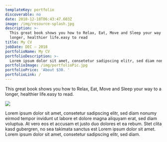 ```yaml
---
templateKey: portfolio
discoverable: no
date: 2018-12-18T06:43:47.603Z
image: /img/resource-splash.jpg
description: >-
  This great book shows you how to Relax, Eat, Move and Sleep your way to a
  longer, healthier life.easy to read 
title: My CV
jobDate: DEC – 2018
portfolioName: My CV
portfolioDescription: >-
  Lorem ipsum dolor sit amet, consetetur sadipscing elitr, sed diam nonumy eirmod tempor invidunt ut labore et dolore magna aliquyam erat, sed diam voluptua. At vero eos et accusam et justo duo dolores et ea rebum. Stet clita kasd gubergren, no sea takimata sanctus est Lorem ipsum dolor sit amet. Lorem ipsum dolor sit amet, consetetur sadipscing elitr, sed diam.
portfolioImage: /img/portfolioPic.jpg
portfolioPrice: 'About $30. '
portfolioLink: /
---
```

This great book shows you how to Relax, Eat, Move and Sleep your way to a longer, healthier life.easy to read.

![](/img/photo-1519895387466-5fc5e7bf8b3c.jpg)

Lorem ipsum dolor sit amet, consetetur sadipscing elitr, sed diam nonumy eirmod tempor invidunt ut labore et dolore magna aliquyam erat, sed diam voluptua. At vero eos et accusam et justo duo dolores et ea rebum. Stet clita kasd gubergren, no sea takimata sanctus est Lorem ipsum dolor sit amet. Lorem ipsum dolor sit amet, consetetur sadipscing elitr, sed diam.
